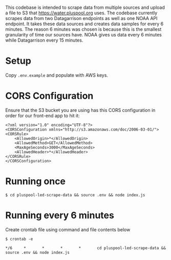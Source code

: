 This codebase is intended to scrape data from multiple sources and upload a file to S3 that https://water.pluspool.org uses. The codebase currently scrapes data from two Datagarrison endpoints as well as one NOAA API endpoint. It takes these data sources and creates data samples for every 6 minutes. The reason 6 minutes was chosen is because this is the smallest granularity of time our sources have. NOAA gives us data every 6 minutes while Datagarrison every 15 minutes.  

# Setup

Copy `.env.example` and populate with AWS keys.

# CORS Configuration

Ensure that the S3 bucket you are using has this CORS configuration in order for our front-end app to hit it:

```
<?xml version="1.0" encoding="UTF-8"?>
<CORSConfiguration xmlns="http://s3.amazonaws.com/doc/2006-03-01/">
<CORSRule>
    <AllowedOrigin>*</AllowedOrigin>
    <AllowedMethod>GET</AllowedMethod>
    <MaxAgeSeconds>3000</MaxAgeSeconds>
    <AllowedHeader>*</AllowedHeader>
</CORSRule>
</CORSConfiguration>
```

# Running once

```
$ cd pluspool-led-scrape-data && source .env && node index.js
```

# Running every 6 minutes

Create crontab file using command and file contents below

```
$ crontab -e
```

```
*/6     *       *       *       *       cd pluspool-led-scrape-data && source .env && node index.js
```
